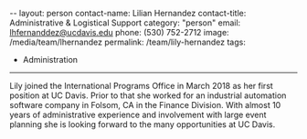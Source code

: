 --
layout: person
contact-name: Lilian Hernandez
contact-title: Administrative & Logistical Support
category: "person"
email: lhfernanddez@ucdavis.edu 
phone: (530) 752-2712
image: /media/team/lhernandez
permalink: /team/lily-hernandez
tags:
- Administration
---

Lily joined the International Programs Office in March 2018 as her first position at UC Davis. Prior to that she worked for an industrial automation software company in Folsom, CA in the Finance Division. With almost 10 years of administrative experience and involvement with large event planning she is looking forward to the many opportunities at UC Davis.